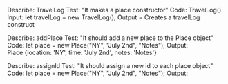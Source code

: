 Describe: TravelLog
Test: "It makes a place constructor"
Code: TravelLog()
Input: let travelLog = new TravelLog();
Output = Creates a travelLog construct



Describe: addPlace
Test: "It should add a new place to the Place object"
Code: let place = new Place("NY", "July 2nd", "Notes");
Output: Place {location: 'NY', time: 'July 2nd', notes: 'Notes'}


Describe: assignId
Test: "It should assign a new id to each place object"
Code: let place = new Place("NY", "July 2nd", "Notes");
Output: 
